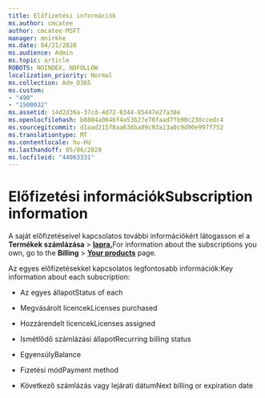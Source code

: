 ```yaml
---
title: Előfizetési információk
ms.author: cmcatee
author: cmcatee-MSFT
manager: mnirkhe
ms.date: 04/21/2020
ms.audience: Admin
ms.topic: article
ROBOTS: NOINDEX, NOFOLLOW
localization_priority: Normal
ms.collection: Adm_O365
ms.custom:
- "490"
- "1500032"
ms.assetid: 14d2d36a-37cd-4d72-8344-85447e27a38e
ms.openlocfilehash: b8884a0646f4a53b27e70faad7fb90c238ccedc4
ms.sourcegitcommit: d1aad215f8aa636ba89c93a13a0c9d90e997f752
ms.translationtype: MT
ms.contentlocale: hu-HU
ms.lasthandoff: 05/06/2020
ms.locfileid: "44063331"
---
```

# <a name="subscription-information"></a><span data-ttu-id="cb304-102">Előfizetési információk</span><span class="sxs-lookup"><span data-stu-id="cb304-102">Subscription information</span></span>

<span data-ttu-id="cb304-103">A saját előfizetéseivel kapcsolatos további információkért látogasson el a **Termékek számlázása** \> **[lapra.](https://go.microsoft.com/fwlink/p/?linkid=842054)**</span><span class="sxs-lookup"><span data-stu-id="cb304-103">For information about the subscriptions you own, go to the **Billing** \> **[Your products](https://go.microsoft.com/fwlink/p/?linkid=842054)** page.</span></span>
  
<span data-ttu-id="cb304-104">Az egyes előfizetésekkel kapcsolatos legfontosabb információk:</span><span class="sxs-lookup"><span data-stu-id="cb304-104">Key information about each subscription:</span></span>
  
- <span data-ttu-id="cb304-105">Az egyes állapot</span><span class="sxs-lookup"><span data-stu-id="cb304-105">Status of each</span></span>

- <span data-ttu-id="cb304-106">Megvásárolt licencek</span><span class="sxs-lookup"><span data-stu-id="cb304-106">Licenses purchased</span></span>

- <span data-ttu-id="cb304-107">Hozzárendelt licencek</span><span class="sxs-lookup"><span data-stu-id="cb304-107">Licenses assigned</span></span>

- <span data-ttu-id="cb304-108">Ismétlődő számlázási állapot</span><span class="sxs-lookup"><span data-stu-id="cb304-108">Recurring billing status</span></span>

- <span data-ttu-id="cb304-109">Egyensúly</span><span class="sxs-lookup"><span data-stu-id="cb304-109">Balance</span></span>

- <span data-ttu-id="cb304-110">Fizetési mód</span><span class="sxs-lookup"><span data-stu-id="cb304-110">Payment method</span></span>

- <span data-ttu-id="cb304-111">Következő számlázás vagy lejárati dátum</span><span class="sxs-lookup"><span data-stu-id="cb304-111">Next billing or expiration date</span></span>
